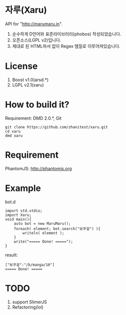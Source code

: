 # 자루(Xaru)
API for "http://marumaru.in".

  1. 순수하게 D언어와 표준라이브러리(phobos) 작성되었습니다.
  2. 오픈소스(LGPL v2)입니다.
  3. 제대로 된 HTML파서 없이 Regex 땜질로 이루어져있습니다.



# License
  1. Boost v1.0(arsd.*)
  2. LGPL v2.1(xaru)



# How to build it?
Requirement: DMD 2.0.*, Git
```
git clone https://github.com/zhanitest/xaru.git
cd xaru
dmd xaru
```



# Requirement
PhantomJS: http://phantomjs.org



# Example
bot.d
```
import std.stdio;
import Xaru;
void main(){
	auto bot = new MaruMaru();
	foreach( element; bot.search("보쿠걸") ){
		writeln( element );
	}
	write("===== Done! =====");
}
```

result:
```
["보쿠걸":"/b/manga/16"]
===== Done! =====
```



# TODO
  1. support SlimerJS
  2. Refactoring(lol)
